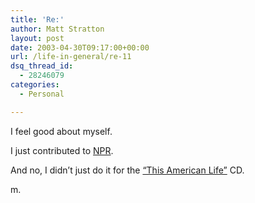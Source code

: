 ```yaml
---
title: 'Re:'
author: Matt Stratton
layout: post
date: 2003-04-30T09:17:00+00:00
url: /life-in-general/re-11
dsq_thread_id:
  - 28246079
categories:
  - Personal

---
```

I feel good about myself.

I just contributed to [NPR][1].

And no, I didn&#8217;t just do it for the [&#8220;This American Life&#8221;][2] CD.

m.

 [1]: https://www.wbez.org
 [2]: https://www.thisamericanlife.com